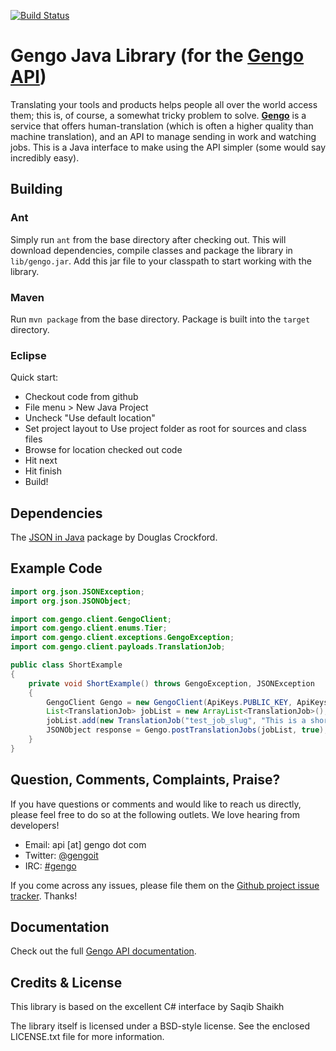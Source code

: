 [![Build Status](https://secure.travis-ci.org/gengo/gengo-java.png?branch=master)](https://travis-ci.org/gengo/gengo-java)

Gengo Java Library (for the [Gengo API](http://gengo.com/api/))
======================================================================================================================================================
Translating your tools and products helps people all over the world access them; this is, of course, a somewhat tricky problem to solve.
**[Gengo](http://gengo.com/)** is a service that offers human-translation (which is often a higher quality than machine translation), and an API to
manage sending in work and watching jobs. This is a Java interface to make using the API simpler (some would say incredibly easy).


Building
------------------------------------------------------------------------------------------------------------------------------------------------------

### Ant
Simply run `ant` from the base directory after checking out. This will download dependencies, compile classes and package the library in
`lib/gengo.jar`. Add this jar file to your classpath to start working with the library.

### Maven
Run `mvn package` from the base directory. Package is built into the `target` directory.

### Eclipse
Quick start:
* Checkout code from github
* File menu > New Java Project
* Uncheck "Use default location"
* Set project layout to Use project folder as root for sources and class files
* Browse for location checked out code
* Hit next
* Hit finish
* Build!


Dependencies
------------------------------------------------------------------------------------------------------------------------------------------------------
The [JSON in Java](http://json.org/java/) package by Douglas Crockford.


Example Code
------------------------------------------------------------------------------------------------------------------------------------------------------

```java
import org.json.JSONException;
import org.json.JSONObject;

import com.gengo.client.GengoClient;
import com.gengo.client.enums.Tier;
import com.gengo.client.exceptions.GengoException;
import com.gengo.client.payloads.TranslationJob;

public class ShortExample
{
    private void ShortExample() throws GengoException, JSONException
    {
        GengoClient Gengo = new GengoClient(ApiKeys.PUBLIC_KEY, ApiKeys.PRIVATE_KEY, true);
        List<TranslationJob> jobList = new ArrayList<TranslationJob>();
        jobList.add(new TranslationJob("test_job_slug", "This is a short test job","en","es",Tier.STANDARD));
        JSONObject response = Gengo.postTranslationJobs(jobList, true);
    }
}
```


Question, Comments, Complaints, Praise?
------------------------------------------------------------------------------------------------------------------------------------------------------
If you have questions or comments and would like to reach us directly, please feel free to do so at the following outlets. We love hearing from
developers!

* Email: api [at] gengo dot com
* Twitter: [@gengoit](https://twitter.com/gengoit)
* IRC: [#gengo](irc://irc.freenode.net/gengo)

If you come across any issues, please file them on the [Github project issue tracker](https://github.com/gengo/gengo-java/issues). Thanks!


Documentation
------------------------------------------------------------------------------------------------------------------------------------------------------
Check out the full [Gengo API documentation](http://developers.gengo.com).


Credits & License
---------------------------------------------------------------------------------------------------------------------------
This library is based on the excellent C# interface by Saqib Shaikh

The library itself is licensed under a BSD-style license. See the enclosed LICENSE.txt file for more information.
